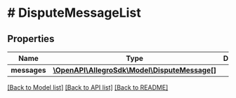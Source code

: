 # # DisputeMessageList

## Properties

Name | Type | Description | Notes
------------ | ------------- | ------------- | -------------
**messages** | [**\OpenAPI\AllegroSdk\Model\DisputeMessage[]**](DisputeMessage.md) |  | [optional]

[[Back to Model list]](../../README.md#models) [[Back to API list]](../../README.md#endpoints) [[Back to README]](../../README.md)
